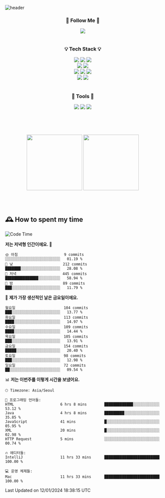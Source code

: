 ![header](https://capsule-render.vercel.app/api?type=waving&color=0:FFE29F,50:FFA99F,100:FF719A&height=300&fontAlignY=40&section=header&text=sung%20eun&fontSize=80&fontColor=FFFFFF)

<div align="center">
	<h3>🐹  Follow Me  🐹</h3>
	<a href="https://velog.io/@saeun05" target="_blank"><img src="https://img.shields.io/badge/Velog-20C997?style=flat&logo=velog&logoColor=white"/></a><br><br>
	<h3>💡  Tech Stack  💡</h3>
	<img src="https://img.shields.io/badge/Java-0078D4?style=flat"/>
	<img src="https://img.shields.io/badge/Spring-6DB33F?style=flat&logo=spring&logoColor=white"/>
	<img src="https://img.shields.io/badge/SpringBoot-6DB33F?style=flat&logo=springboot&logoColor=white"/><br>
	<img src="https://img.shields.io/badge/SpringJPA-6DB33F?style=flat&logo=SpringJPA&logoColor=white"/>
	<img src="https://img.shields.io/badge/Querydsl-428BCA?style=flat&logo=Querydsl&logoColor=white"/><br>
	<img src="https://img.shields.io/badge/HTML5-E34F26?style=flat&logo=html5&logoColor=white"/>
	<img src="https://img.shields.io/badge/CSS3-1572B6?style=flat&logo=css3&logoColor=white"/>
	<img src="https://img.shields.io/badge/jQuery-0769AD?style=flat&logo=jquery&logoColor=white"/><br>
	<img src="https://img.shields.io/badge/MySQL-4479A1?style=flat&logo=mysql&logoColor=white"/>
	<img src="https://img.shields.io/badge/oracle-F80000?style=flat&logo=oracle&logoColor=white"/><br><br>
	<h3>🔦  Tools  🔦</h3>
	<img src="https://img.shields.io/badge/intelliJ IDEA-000000?style=flat&logo=intellijidea&logoColor=white"/>
	<img src="https://img.shields.io/badge/Notion-F9DC3E?style=flat&logo=notion&logoColor=white"/>
	<img src="https://img.shields.io/badge/Git-F05032?style=flat&logo=git&logoColor=white"/><br><br>
</div>

<br><br>

<div align="center">
  <img style="height:180px" src="https://github-readme-stats.vercel.app/api?username=sungeunn&show_icons=true&theme=omni&locale=kr"/>
  <img style="height:180px" src="https://github-readme-stats.vercel.app/api/top-langs/?username=sungeunn&theme=omni&layout=compact&locale=kr"/>
</div>

<br><br>

## 🕰 How to spent my time
<!--START_SECTION:waka-->
![Code Time](http://img.shields.io/badge/Code%20Time-350%20hrs%2036%20mins-blue)

**저는 저녁형 인간이에요. 🦉** 

```text
🌞 아침                     9 commits           ░░░░░░░░░░░░░░░░░░░░░░░░░   01.19 % 
🌆 낮　                     212 commits         ███████░░░░░░░░░░░░░░░░░░   28.08 % 
🌃 저녁                     445 commits         ███████████████░░░░░░░░░░   58.94 % 
🌙 밤　                     89 commits          ███░░░░░░░░░░░░░░░░░░░░░░   11.79 % 
```
📅 **제가 가장 생산적인 날은 금요일이에요.** 

```text
월요일                      104 commits         ███░░░░░░░░░░░░░░░░░░░░░░   13.77 % 
화요일                      113 commits         ████░░░░░░░░░░░░░░░░░░░░░   14.97 % 
수요일                      109 commits         ████░░░░░░░░░░░░░░░░░░░░░   14.44 % 
목요일                      105 commits         ███░░░░░░░░░░░░░░░░░░░░░░   13.91 % 
금요일                      154 commits         █████░░░░░░░░░░░░░░░░░░░░   20.40 % 
토요일                      98 commits          ███░░░░░░░░░░░░░░░░░░░░░░   12.98 % 
일요일                      72 commits          ██░░░░░░░░░░░░░░░░░░░░░░░   09.54 % 
```


📊 **저는 이번주를 이렇게 시간을 보냈어요.** 

```text
🕑︎ Timezone: Asia/Seoul

💬 프로그래밍 언어들: 
HTML                     6 hrs 8 mins        █████████████░░░░░░░░░░░░   53.12 % 
Java                     4 hrs 8 mins        █████████░░░░░░░░░░░░░░░░   35.85 % 
JavaScript               41 mins             █░░░░░░░░░░░░░░░░░░░░░░░░   05.95 % 
XML                      20 mins             █░░░░░░░░░░░░░░░░░░░░░░░░   02.98 % 
HTTP Request             5 mins              ░░░░░░░░░░░░░░░░░░░░░░░░░   00.74 % 

🔥 에디터들: 
IntelliJ                 11 hrs 33 mins      █████████████████████████   100.00 % 

💻 운영 체제들: 
Mac                      11 hrs 33 mins      █████████████████████████   100.00 % 
```


 Last Updated on 12/01/2024 18:38:15 UTC
<!--END_SECTION:waka-->
